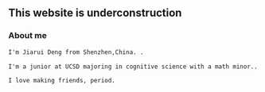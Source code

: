## This website is underconstruction

### About me

```markdown
I'm Jiarui Deng from Shenzhen,China. .

I'm a junior at UCSD majoring in cognitive science with a math minor..

I love making friends, period.
```
